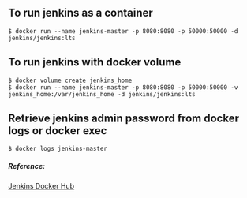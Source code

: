 ## To run jenkins as a container

```
$ docker run --name jenkins-master -p 8080:8080 -p 50000:50000 -d jenkins/jenkins:lts
```

## To run jenkins with docker volume

```
$ docker volume create jenkins_home
$ docker run --name jenkins-master -p 8080:8080 -p 50000:50000 -v jenkins_home:/var/jenkins_home -d jenkins/jenkins:lts
```

## Retrieve jenkins admin password from docker logs or docker exec

```
$ docker logs jenkins-master
```

##### Reference:

[Jenkins Docker Hub](https://hub.docker.com/r/jenkins/jenkins/)
